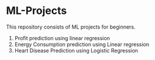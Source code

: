 # ML-Projects
This repository  consists of ML projects for beginners.
1. Profit prediction using linear regression
2. Energy Consumption prediction using Linear regression
3. Heart Disease Prediction using Logistic Regression
